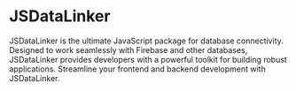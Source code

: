# JSDataLinker
JSDataLinker is the ultimate JavaScript package for database connectivity. Designed to work seamlessly with Firebase and other databases, JSDataLinker provides developers with a powerful toolkit for building robust applications. Streamline your frontend and backend development with JSDataLinker.
